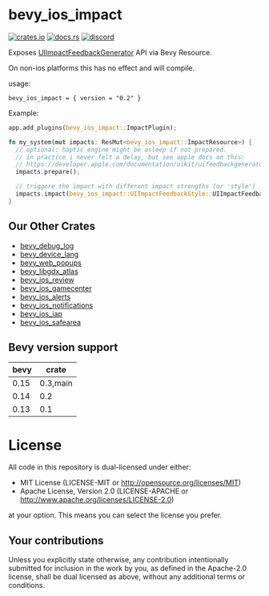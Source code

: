 # bevy_ios_impact

[![crates.io][sh_crates]][lk_crates]
[![docs.rs][sh_docs]][lk_docs]
[![discord][sh_discord]][lk_discord]

[sh_crates]: https://img.shields.io/crates/v/bevy_ios_impact.svg
[lk_crates]: https://crates.io/crates/bevy_ios_impact
[sh_docs]: https://img.shields.io/docsrs/bevy_ios_impact
[lk_docs]: https://docs.rs/bevy_ios_impact/latest/bevy_ios_impact/
[sh_discord]: https://img.shields.io/discord/1176858176897953872?label=discord&color=5561E6
[lk_discord]: https://discord.gg/rQNeEnMhus

Exposes [UIImpactFeedbackGenerator](https://developer.apple.com/documentation/uikit/uiimpactfeedbackgenerator?language=objc) API via Bevy Resource.

On non-ios platforms this has no effect and will compile.

usage:
```
bevy_ios_impact = { version = "0.2" }
```

Example:
```rust
app.add_plugins(bevy_ios_impact::ImpactPlugin);

fn my_system(mut impacts: ResMut<bevy_ios_impact::ImpactResource>) {
  // optional: haptic engine might be asleep if not prepared.
  // in practice i never felt a delay, but see apple docs on this:
  // https://developer.apple.com/documentation/uikit/uifeedbackgenerator?language=objc
  impacts.prepare();

  // triggere the impact with different impact strengths (or 'style')
  impacts.impact(bevy_ios_impact::UIImpactFeedbackStyle::UIImpactFeedbackStyleHeavy);
}
```

## Our Other Crates

- [bevy_debug_log](https://github.com/rustunit/bevy_debug_log)
- [bevy_device_lang](https://github.com/rustunit/bevy_device_lang)
- [bevy_web_popups](https://github.com/rustunit/bevy_web_popups)
- [bevy_libgdx_atlas](https://github.com/rustunit/bevy_libgdx_atlas)
- [bevy_ios_review](https://github.com/rustunit/bevy_ios_review)
- [bevy_ios_gamecenter](https://github.com/rustunit/bevy_ios_gamecenter)
- [bevy_ios_alerts](https://github.com/rustunit/bevy_ios_alerts)
- [bevy_ios_notifications](https://github.com/rustunit/bevy_ios_notifications)
- [bevy_ios_iap](https://github.com/rustunit/bevy_ios_iap)
- [bevy_ios_safearea](https://github.com/rustunit/bevy_ios_safearea)

## Bevy version support

|bevy|crate|
|----|---|
|0.15|0.3,main|
|0.14|0.2|
|0.13|0.1|

# License

All code in this repository is dual-licensed under either:

- MIT License (LICENSE-MIT or http://opensource.org/licenses/MIT)
- Apache License, Version 2.0 (LICENSE-APACHE or http://www.apache.org/licenses/LICENSE-2.0)

at your option. This means you can select the license you prefer.

## Your contributions
Unless you explicitly state otherwise, any contribution intentionally submitted for inclusion in the work by you, as defined in the Apache-2.0 license, shall be dual licensed as above, without any additional terms or conditions.
